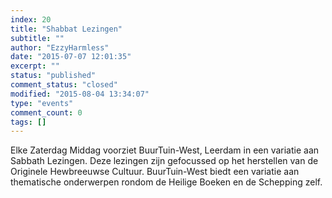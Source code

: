 ```yaml
---
index: 20
title: "Shabbat Lezingen"
subtitle: ""
author: "EzzyHarmless"
date: "2015-07-07 12:01:35"
excerpt: ""
status: "published"
comment_status: "closed"
modified: "2015-08-04 13:34:07"
type: "events"
comment_count: 0
tags: []
---
```


Elke Zaterdag Middag voorziet BuurTuin-West, Leerdam in een variatie aan Sabbath Lezingen. Deze lezingen zijn gefocussed op het herstellen van de Originele Hewbreeuwse Cultuur. BuurTuin-West biedt een variatie aan thematische onderwerpen rondom de Heilige Boeken en de Schepping zelf.